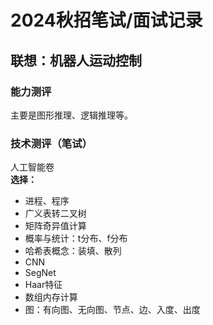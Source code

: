 # 2024秋招笔试/面试记录
## 联想：机器人运动控制
### 能力测评
主要是图形推理、逻辑推理等。
### 技术测评（笔试）
人工智能卷  
**选择：**
+ 进程、程序
+ 广义表转二叉树
+ 矩阵奇异值计算
+ 概率与统计：t分布、f分布
+ 哈希表概念：装填、散列
+ CNN
+ SegNet
+ Haar特征
+ 数组内存计算
+ 图：有向图、无向图、节点、边、入度、出度